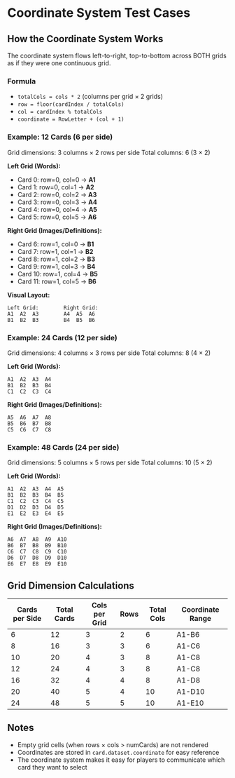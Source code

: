 # Coordinate System Test Cases

## How the Coordinate System Works

The coordinate system flows left-to-right, top-to-bottom across BOTH grids as if they were one continuous grid.

### Formula
- `totalCols = cols * 2` (columns per grid × 2 grids)
- `row = floor(cardIndex / totalCols)`
- `col = cardIndex % totalCols`
- `coordinate = RowLetter + (col + 1)`

### Example: 12 Cards (6 per side)
Grid dimensions: 3 columns × 2 rows per side
Total columns: 6 (3 × 2)

**Left Grid (Words):**
- Card 0: row=0, col=0 → **A1**
- Card 1: row=0, col=1 → **A2**
- Card 2: row=0, col=2 → **A3**
- Card 3: row=0, col=3 → **A4**
- Card 4: row=0, col=4 → **A5**
- Card 5: row=0, col=5 → **A6**

**Right Grid (Images/Definitions):**
- Card 6: row=1, col=0 → **B1**
- Card 7: row=1, col=1 → **B2**
- Card 8: row=1, col=2 → **B3**
- Card 9: row=1, col=3 → **B4**
- Card 10: row=1, col=4 → **B5**
- Card 11: row=1, col=5 → **B6**

**Visual Layout:**
```
Left Grid:        Right Grid:
A1  A2  A3        A4  A5  A6
B1  B2  B3        B4  B5  B6
```

### Example: 24 Cards (12 per side)
Grid dimensions: 4 columns × 3 rows per side
Total columns: 8 (4 × 2)

**Left Grid (Words):**
```
A1  A2  A3  A4
B1  B2  B3  B4
C1  C2  C3  C4
```

**Right Grid (Images/Definitions):**
```
A5  A6  A7  A8
B5  B6  B7  B8
C5  C6  C7  C8
```

### Example: 48 Cards (24 per side)
Grid dimensions: 5 columns × 5 rows per side
Total columns: 10 (5 × 2)

**Left Grid (Words):**
```
A1  A2  A3  A4  A5
B1  B2  B3  B4  B5
C1  C2  C3  C4  C5
D1  D2  D3  D4  D5
E1  E2  E3  E4  E5
```

**Right Grid (Images/Definitions):**
```
A6  A7  A8  A9  A10
B6  B7  B8  B9  B10
C6  C7  C8  C9  C10
D6  D7  D8  D9  D10
E6  E7  E8  E9  E10
```

## Grid Dimension Calculations

| Cards per Side | Total Cards | Cols per Grid | Rows | Total Cols | Coordinate Range |
|----------------|-------------|---------------|------|------------|------------------|
| 6              | 12          | 3             | 2    | 6          | A1-B6            |
| 8              | 16          | 3             | 3    | 6          | A1-C6            |
| 10             | 20          | 4             | 3    | 8          | A1-C8            |
| 12             | 24          | 4             | 3    | 8          | A1-C8            |
| 16             | 32          | 4             | 4    | 8          | A1-D8            |
| 20             | 40          | 5             | 4    | 10         | A1-D10           |
| 24             | 48          | 5             | 5    | 10         | A1-E10           |

## Notes
- Empty grid cells (when rows × cols > numCards) are not rendered
- Coordinates are stored in `card.dataset.coordinate` for easy reference
- The coordinate system makes it easy for players to communicate which card they want to select